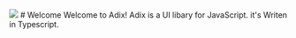 <img src= "https://upload.wikimedia.org/wikipedia/commons/1/14/Adix_full_2.png"> 
#  Welcome 
Welcome to Adix! Adix is a UI libary for JavaScript. it's Writen in Typescript.
